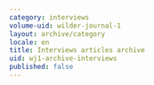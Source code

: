 ```yaml
---
category: interviews
volume-uid: wilder-journal-1
layout: archive/category
locale: en
title: Interviews articles archive
uid: wj1-archive-interviews
published: false
---
```

